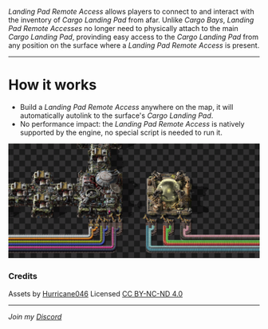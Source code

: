 *Landing Pad Remote Access* allows players to connect to and interact with the inventory of *Cargo Landing Pad* from afar. Unlike *Cargo Bays*, *Landing Pad Remote Accesses* no longer need to physically attach to the main *Cargo Landing Pad*, provinding easy access to the *Cargo Landing Pad* from any position on the surface where a *Landing Pad Remote Access* is present.

---

# How it works

- Build a *Landing Pad Remote Access* anywhere on the map, it will automatically autolink to the surface's *Cargo Landing Pad*.
- No performance impact: the *Landing Pad Remote Access* is natively supported by the engine, no special script is needed to run it.

![overview](https://github.com/RedRafe/landing-pad-remote-access/blob/main/archive/overview.png?raw=true)

### Credits
Assets by [Hurricane046](https://mods.factorio.com/user/Hurricane046)
Licensed [CC BY-NC-ND 4.0](https://creativecommons.org/licenses/by-nc-nd/4.0/)

---

*Join my [Discord](https://discord.gg/pq6bWs8KTY)*